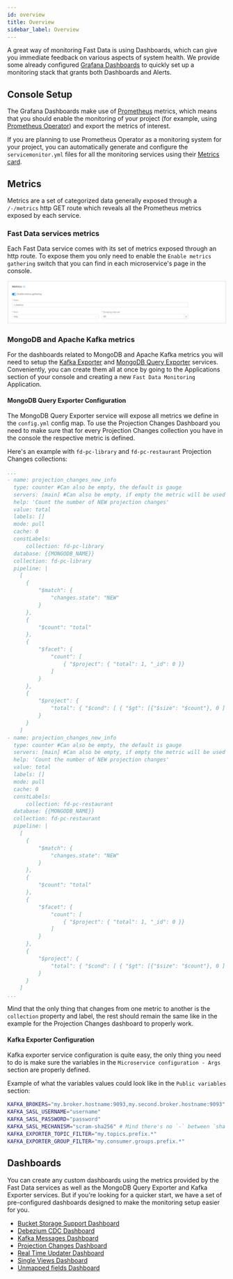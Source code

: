 ```yaml
---
id: overview
title: Overview
sidebar_label: Overview
---
```


A great way of monitoring Fast Data is using Dashboards, which can give you immediate feedback on various aspects of system health. We provide some already configured [Grafana Dashboards](https://grafana.com/grafana/dashboards) to quickly set up a monitoring stack that grants both Dashboards and Alerts.

## Console Setup

The Grafana Dashboards make use of [Prometheus](https://prometheus.io/) metrics, which means that you should enable the monitoring of your project (for example, using [Prometheus Operator](https://github.com/prometheus-operator/prometheus-operator)) and export the metrics of interest.

If you are planning to use Prometheus Operator as a monitoring system for your project, you can automatically generate and configure the `servicemonitor.yml` files for all the monitoring services using their [Metrics card](/development_suite/api-console/api-design/microservice-monitoring.md).

## Metrics

Metrics are a set of categorized data generally exposed through a `/-/metrics` http GET route which reveals all the Prometheus metrics exposed by each service.

### Fast Data services metrics

Each Fast Data service comes with its set of metrics exposed through an http route. To expose them you only need to enable the `Enable metrics gathering` switch that you can find in each microservice's page in the console.

![Enable metrics toggle in microservice page from the console](../img/monitoring-enable-metrics-toggle.png)

### MongoDB and Apache Kafka metrics

For the dashboards related to MongoDB and Apache Kafka metrics you will need to setup the [Kafka Exporter](https://github.com/danielqsj/kafka_exporter) and [MongoDB Query Exporter](https://github.com/raffis/mongodb-query-exporter) services. Conveniently, you can create them all at once by going to the Applications section of your console and creating a new `Fast Data Monitoring` Application.

#### MongoDB Query Exporter Configuration

The MongoDB Query Exporter service will expose all metrics we define in the `config.yml` config map. To use the Projection Changes Dashboard you need to make sure that for every Projection Changes collection you have in the console the respective metric is defined.

Here's an example with `fd-pc-library` and `fd-pc-restaurant` Projection Changes collections:

```yml title="config.yml"
...
- name: projection_changes_new_info
  type: counter #Can also be empty, the default is gauge
  servers: [main] #Can also be empty, if empty the metric will be used for every server defined
  help: 'Count the number of NEW projection changes'
  value: total
  labels: []
  mode: pull
  cache: 0
  constLabels:
      collection: fd-pc-library
  database: {{MONGODB_NAME}}
  collection: fd-pc-library
  pipeline: |
    [
      {
          "$match": {
              "changes.state": "NEW"
          }
      },
      {
          "$count": "total"
      },
      {
          "$facet": {
              "count": [
                  { "$project": { "total": 1, "_id": 0 }}
              ]
          }
      },
      {
          "$project": {
              "total": { "$cond": [ { "$gt": [{"$size": "$count"}, 0 ] }, { "$arrayElemAt": ["$count.total", 0]}, 0] }
          }
      }
    ]
- name: projection_changes_new_info
  type: counter #Can also be empty, the default is gauge
  servers: [main] #Can also be empty, if empty the metric will be used for every server defined
  help: 'Count the number of NEW projection changes'
  value: total
  labels: []
  mode: pull
  cache: 0
  constLabels:
      collection: fd-pc-restaurant
  database: {{MONGODB_NAME}}
  collection: fd-pc-restaurant
  pipeline: |
    [
      {
          "$match": {
              "changes.state": "NEW"
          }
      },
      {
          "$count": "total"
      },
      {
          "$facet": {
              "count": [
                  { "$project": { "total": 1, "_id": 0 }}
              ]
          }
      },
      {
          "$project": {
              "total": { "$cond": [ { "$gt": [{"$size": "$count"}, 0 ] }, { "$arrayElemAt": ["$count.total", 0]}, 0] }
          }
      }
    ]
...
```

Mind that the only thing that changes from one metric to another is the `collection` property and label, the rest should remain the same like in the example for the Projection Changes dashboard to properly work.

#### Kafka Exporter Configuration

Kafka exporter service configuration is quite easy, the only thing you need to do is make sure the variables in the `Microservice configuration - Args` section are properly defined.

Example of what the variables values could look like in the `Public variables` section:

```bash
KAFKA_BROKERS="my.broker.hostname:9093,my.second.broker.hostname:9093"
KAFKA_SASL_USERNAME="username"
KAFKA_SASL_PASSWORD="password"
KAFKA_SASL_MECHANISM="scram-sha256" # Mind there's no `-` between `sha` and `256`
KAFKA_EXPORTER_TOPIC_FILTER="my.topics.prefix.*"
KAFKA_EXPORTER_GROUP_FILTER="my.consumer.groups.prefix.*"
```

## Dashboards

You can create any custom dashboards using the metrics provided by the Fast Data services as well as the MongoDB Query Exporter and Kafka Exporter services. But if you're looking for a quicker start, we have a set of pre-configured dashboards designed to make the monitoring setup easier for you.

- [Bucket Storage Support Dashboard](/fast_data/monitoring/dashboards/bucket_storage_support.md)
- [Debezium CDC Dashboard](/fast_data/monitoring/dashboards/debezium_cdc.md)
- [Kafka Messages Dashboard](/fast_data/monitoring/dashboards/kafka_messages.md)
- [Projection Changes Dashboard](/fast_data/monitoring/dashboards/projection_changes.md)
- [Real Time Updater Dashboard](/fast_data/monitoring/dashboards/real_time_updater.md)
- [Single Views Dashboard](/fast_data/monitoring/dashboards/single_views.md)
- [Unmapped fields Dashboard](/fast_data/monitoring/dashboards/unmapped_fields.md)

